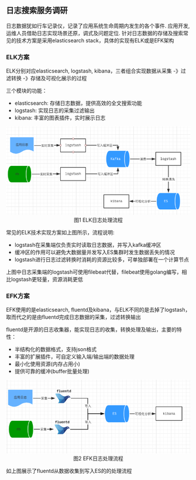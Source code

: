 ## 日志搜索服务调研

日志数据犹如行车记录仪，记录了应用系统生命周期内发生的各个事件. 应用开发, 运维人员借助日志实现场景还原，调式及问题定位. 针对日志数据的存储及搜索常见的技术方案是采用elasticsearch stack，具体的实现有ELK或是EFK架构

### ELK方案

ELK分别对应elasticsearch, logstash, kibana，三者组合实现数据从采集 -》过滤转换 -》存储及可视化展示的过程

三个模块的功能：

- elasticsearch: 存储日志数据，提供高效的全文搜索功能
- logstash: 实现日志的采集过滤输出
- kibana: 丰富的图表插件，实时展示日志

<img src="elk.png" alt="ELK方案">
<center>图1 ELK日志处理流程</center>

常见的ELK技术实现方案如上图所示，流程说明:

- logstash在采集端仅负责实时读取日志数据，并写入kafka缓冲区
- 缓冲区的作用可以避免大数据量并发写入ES集群时发生数据丢失的情况
- logstash进行日志过滤转换时消耗的资源比较多，可单独部署在一个计算节点

上图中日志采集端的logstash可使用filebeat代替，filebeat使用golang编写，相比logstash更轻量，资源消耗更低


### EFK方案

EFK使用的是elasticsearch, fluentd及kibana，与ELK不同的是去掉了logstash，取而代之的是由fluentd完成日志数据的采集，过滤转换输出

fluentd是开源的日志收集器，能实现日志的收集，转换处理及输出，主要的特性：

- 半结构化的数据格式，支持json格式
- 丰富的扩展插件，可自定义输入端/输出端的数据处理
- 最小化使用资源(内存占用小)
- 提供可靠的缓冲(buffer批量处理)

<img src="efk.png" alt="EFK方案">
<center>图2 EFK日志处理流程</center>

如上图展示了fluentd从数据收集到写入ES的的处理流程